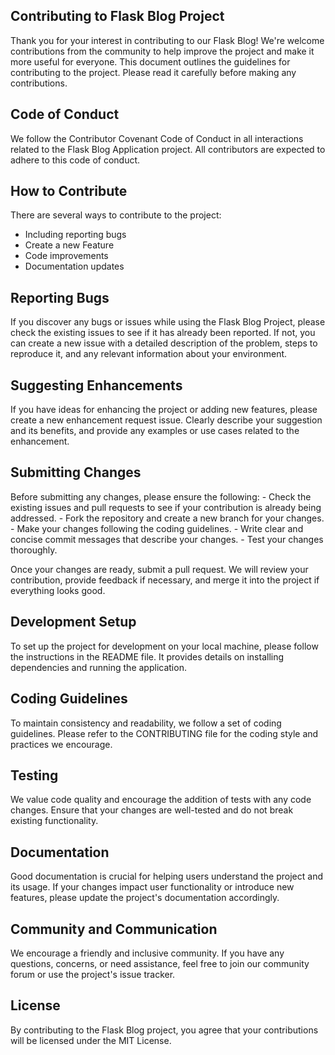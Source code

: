 ## Contributing to Flask Blog Project

Thank you for your interest in contributing to our Flask Blog! We're welcome contributions from the community to help improve the project and make it more useful for everyone. This document outlines the guidelines for contributing to the project. Please read it carefully before making any contributions.

## Code of Conduct

We follow the Contributor Covenant Code of Conduct in all interactions related to the Flask Blog Application project. All contributors are expected to adhere to this code of conduct.

## How to Contribute

There are several ways to contribute to the project:
  - Including reporting bugs
  - Create a new Feature
  - Code improvements
  - Documentation updates

## Reporting Bugs

If you discover any bugs or issues while using the Flask Blog Project, please check the existing issues to see if it has already been reported. If not, you can create a new issue with a detailed description of the problem, steps to reproduce it, and any relevant information about your environment.

## Suggesting Enhancements

If you have ideas for enhancing the project or adding new features, please create a new enhancement request issue. Clearly describe your suggestion and its benefits, and provide any examples or use cases related to the enhancement.

## Submitting Changes

Before submitting any changes, please ensure the following:
    - Check the existing issues and pull requests to see if your contribution is already being addressed.
    - Fork the repository and create a new branch for your changes.
    - Make your changes following the coding guidelines.
    - Write clear and concise commit messages that describe your changes.
    - Test your changes thoroughly.

Once your changes are ready, submit a pull request. We will review your contribution, provide feedback if necessary, and merge it into the project if everything looks good.

## Development Setup

To set up the project for development on your local machine, please follow the instructions in the README file. It provides details on installing dependencies and running the application.

## Coding Guidelines

To maintain consistency and readability, we follow a set of coding guidelines. Please refer to the CONTRIBUTING file for the coding style and practices we encourage.

## Testing

We value code quality and encourage the addition of tests with any code changes. Ensure that your changes are well-tested and do not break existing functionality.

## Documentation

Good documentation is crucial for helping users understand the project and its usage. If your changes impact user functionality or introduce new features, please update the project's documentation accordingly.

## Community and Communication

We encourage a friendly and inclusive community. If you have any questions, concerns, or need assistance, feel free to join our community forum or use the project's issue tracker.

## License

By contributing to the Flask Blog project, you agree that your contributions will be licensed under the MIT License.